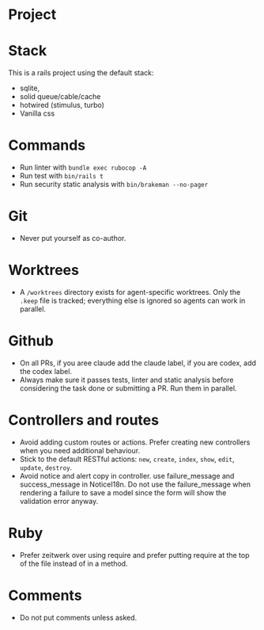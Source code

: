 # Project


# Stack
This is a rails project using the default stack:
- sqlite,
- solid queue/cable/cache
- hotwired (stimulus, turbo)
- Vanilla css

# Commands
- Run linter with `bundle exec rubocop -A`
- Run test with `bin/rails t`
- Run security static analysis with `bin/brakeman --no-pager`


# Git
- Never put yourself as co-author.

# Worktrees
- A `/worktrees` directory exists for agent-specific worktrees. Only the `.keep`
  file is tracked; everything else is ignored so agents can work in parallel.

# Github
- On all PRs, if you aree claude add the claude label, if you are codex, add the codex label.
- Always make sure it passes tests, linter and static analysis before considering the task done or submitting a PR. Run them in parallel.

# Controllers and routes
- Avoid adding custom routes or actions. Prefer creating new controllers when you need additional behaviour.
- Stick to the default RESTful actions: `new`, `create`, `index`, `show`, `edit`, `update`, `destroy`.
- Avoid notice and alert copy in controller. use failure_message and success_message in NoticeI18n. Do not use the failure_message when rendering a failure to save a model since the form will show the validation error anyway.

# Ruby
- Prefer zeitwerk over using require and prefer putting require at the top of the file instead of in a method.

# Comments
- Do not put comments unless asked.
